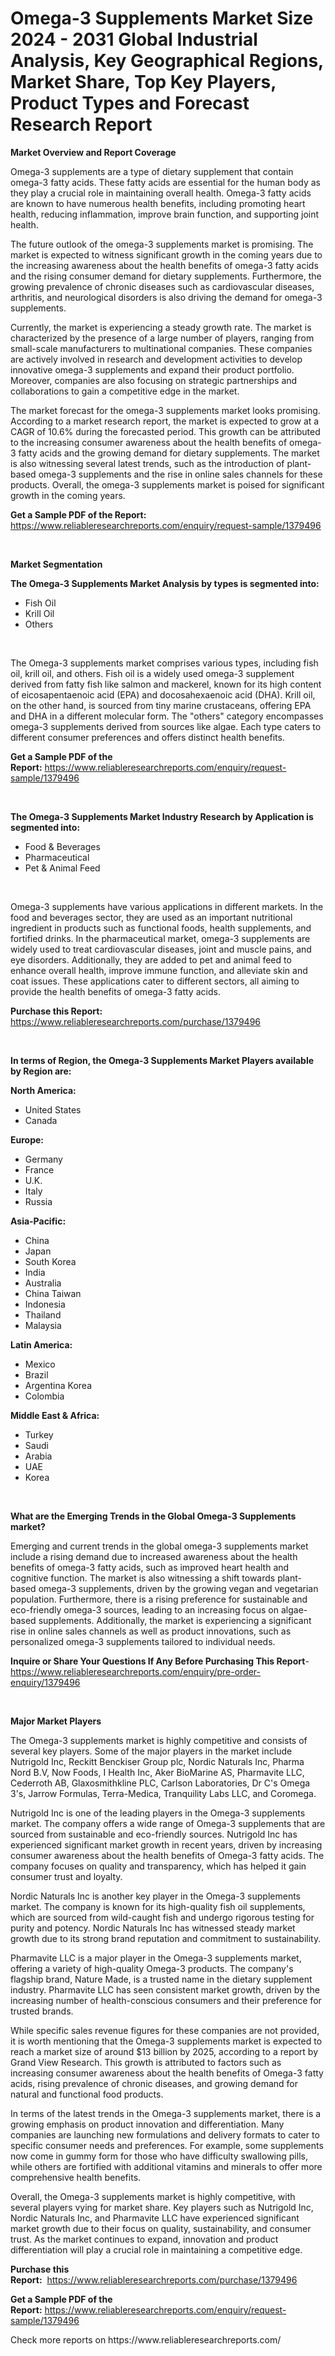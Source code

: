 <p><h1>Omega-3 Supplements Market Size 2024 - 2031 Global Industrial Analysis, Key Geographical Regions, Market Share, Top Key Players, Product Types and Forecast Research Report</h1></p><p><strong>Market Overview and Report Coverage</strong></p>
<p><p>Omega-3 supplements are a type of dietary supplement that contain omega-3 fatty acids. These fatty acids are essential for the human body as they play a crucial role in maintaining overall health. Omega-3 fatty acids are known to have numerous health benefits, including promoting heart health, reducing inflammation, improve brain function, and supporting joint health.</p><p>The future outlook of the omega-3 supplements market is promising. The market is expected to witness significant growth in the coming years due to the increasing awareness about the health benefits of omega-3 fatty acids and the rising consumer demand for dietary supplements. Furthermore, the growing prevalence of chronic diseases such as cardiovascular diseases, arthritis, and neurological disorders is also driving the demand for omega-3 supplements.</p><p>Currently, the market is experiencing a steady growth rate. The market is characterized by the presence of a large number of players, ranging from small-scale manufacturers to multinational companies. These companies are actively involved in research and development activities to develop innovative omega-3 supplements and expand their product portfolio. Moreover, companies are also focusing on strategic partnerships and collaborations to gain a competitive edge in the market.</p><p>The market forecast for the omega-3 supplements market looks promising. According to a market research report, the market is expected to grow at a CAGR of 10.6% during the forecasted period. This growth can be attributed to the increasing consumer awareness about the health benefits of omega-3 fatty acids and the growing demand for dietary supplements. The market is also witnessing several latest trends, such as the introduction of plant-based omega-3 supplements and the rise in online sales channels for these products. Overall, the omega-3 supplements market is poised for significant growth in the coming years.</p></p>
<p><strong>Get a Sample PDF of the Report:</strong> <a href="https://www.reliableresearchreports.com/enquiry/request-sample/1379496">https://www.reliableresearchreports.com/enquiry/request-sample/1379496</a></p>
<p>&nbsp;</p>
<p><strong>Market Segmentation</strong></p>
<p><strong>The Omega-3 Supplements Market Analysis by types is segmented into:</strong></p>
<p><ul><li>Fish Oil</li><li>Krill Oil</li><li>Others</li></ul></p>
<p>&nbsp;</p>
<p><p>The Omega-3 supplements market comprises various types, including fish oil, krill oil, and others. Fish oil is a widely used omega-3 supplement derived from fatty fish like salmon and mackerel, known for its high content of eicosapentaenoic acid (EPA) and docosahexaenoic acid (DHA). Krill oil, on the other hand, is sourced from tiny marine crustaceans, offering EPA and DHA in a different molecular form. The "others" category encompasses omega-3 supplements derived from sources like algae. Each type caters to different consumer preferences and offers distinct health benefits.</p></p>
<p><strong>Get a Sample PDF of the Report:</strong>&nbsp;<a href="https://www.reliableresearchreports.com/enquiry/request-sample/1379496">https://www.reliableresearchreports.com/enquiry/request-sample/1379496</a></p>
<p>&nbsp;</p>
<p><strong>The Omega-3 Supplements Market Industry Research by Application is segmented into:</strong></p>
<p><ul><li>Food & Beverages</li><li>Pharmaceutical</li><li>Pet & Animal Feed</li></ul></p>
<p>&nbsp;</p>
<p><p>Omega-3 supplements have various applications in different markets. In the food and beverages sector, they are used as an important nutritional ingredient in products such as functional foods, health supplements, and fortified drinks. In the pharmaceutical market, omega-3 supplements are widely used to treat cardiovascular diseases, joint and muscle pains, and eye disorders. Additionally, they are added to pet and animal feed to enhance overall health, improve immune function, and alleviate skin and coat issues. These applications cater to different sectors, all aiming to provide the health benefits of omega-3 fatty acids.</p></p>
<p><strong>Purchase this Report:</strong>&nbsp; <a href="https://www.reliableresearchreports.com/purchase/1379496">https://www.reliableresearchreports.com/purchase/1379496</a></p>
<p>&nbsp;</p>
<p><strong>In terms of Region, the Omega-3 Supplements Market Players available by Region are:</strong></p>
<p>
    <p> <strong> North America: </strong>
        <ul>
            <li>United States</li>
            <li>Canada</li>
        </ul>
        </p> 
    <p> <strong> Europe: </strong>
        <ul>
            <li>Germany</li>
            <li>France</li>
            <li>U.K.</li>
            <li>Italy</li>
            <li>Russia</li>
        </ul>
        </p> 
    <p> <strong> Asia-Pacific: </strong>
        <ul>
            <li>China</li>
            <li>Japan</li>
            <li>South Korea</li>
            <li>India</li>
            <li>Australia</li>
            <li>China Taiwan</li>
            <li>Indonesia</li>
            <li>Thailand</li>
            <li>Malaysia</li>
        </ul>
        </p> 
    <p> <strong> Latin America: </strong>
        <ul>
            <li>Mexico</li>
            <li>Brazil</li>
            <li>Argentina Korea</li>
            <li>Colombia</li>
        </ul>
        </p> 
    <p> <strong> Middle East & Africa: </strong>
        <ul>
            <li>Turkey</li>
            <li>Saudi</li>
            <li>Arabia</li>
            <li>UAE</li>
            <li>Korea</li>
        </ul>
    </p>
    </p>
<p>&nbsp;</p>
<p><strong>What are the Emerging Trends in the Global Omega-3 Supplements market?</strong></p>
<p><p>Emerging and current trends in the global omega-3 supplements market include a rising demand due to increased awareness about the health benefits of omega-3 fatty acids, such as improved heart health and cognitive function. The market is also witnessing a shift towards plant-based omega-3 supplements, driven by the growing vegan and vegetarian population. Furthermore, there is a rising preference for sustainable and eco-friendly omega-3 sources, leading to an increasing focus on algae-based supplements. Additionally, the market is experiencing a significant rise in online sales channels as well as product innovations, such as personalized omega-3 supplements tailored to individual needs.</p></p>
<p><strong>Inquire or Share Your Questions If Any Before Purchasing This Report</strong>- <a href="https://www.reliableresearchreports.com/enquiry/pre-order-enquiry/1379496">https://www.reliableresearchreports.com/enquiry/pre-order-enquiry/1379496</a></p>
<p>&nbsp;</p>
<p><strong>Major Market Players</strong></p>
<p><p>The Omega-3 supplements market is highly competitive and consists of several key players. Some of the major players in the market include Nutrigold Inc, Reckitt Benckiser Group plc, Nordic Naturals Inc, Pharma Nord B.V, Now Foods, I Health Inc, Aker BioMarine AS, Pharmavite LLC, Cederroth AB, Glaxosmithkline PLC, Carlson Laboratories, Dr C's Omega 3's, Jarrow Formulas, Terra-Medica, Tranquility Labs LLC, and Coromega.</p><p>Nutrigold Inc is one of the leading players in the Omega-3 supplements market. The company offers a wide range of Omega-3 supplements that are sourced from sustainable and eco-friendly sources. Nutrigold Inc has experienced significant market growth in recent years, driven by increasing consumer awareness about the health benefits of Omega-3 fatty acids. The company focuses on quality and transparency, which has helped it gain consumer trust and loyalty.</p><p>Nordic Naturals Inc is another key player in the Omega-3 supplements market. The company is known for its high-quality fish oil supplements, which are sourced from wild-caught fish and undergo rigorous testing for purity and potency. Nordic Naturals Inc has witnessed steady market growth due to its strong brand reputation and commitment to sustainability.</p><p>Pharmavite LLC is a major player in the Omega-3 supplements market, offering a variety of high-quality Omega-3 products. The company's flagship brand, Nature Made, is a trusted name in the dietary supplement industry. Pharmavite LLC has seen consistent market growth, driven by the increasing number of health-conscious consumers and their preference for trusted brands.</p><p>While specific sales revenue figures for these companies are not provided, it is worth mentioning that the Omega-3 supplements market is expected to reach a market size of around $13 billion by 2025, according to a report by Grand View Research. This growth is attributed to factors such as increasing consumer awareness about the health benefits of Omega-3 fatty acids, rising prevalence of chronic diseases, and growing demand for natural and functional food products.</p><p>In terms of the latest trends in the Omega-3 supplements market, there is a growing emphasis on product innovation and differentiation. Many companies are launching new formulations and delivery formats to cater to specific consumer needs and preferences. For example, some supplements now come in gummy form for those who have difficulty swallowing pills, while others are fortified with additional vitamins and minerals to offer more comprehensive health benefits.</p><p>Overall, the Omega-3 supplements market is highly competitive, with several players vying for market share. Key players such as Nutrigold Inc, Nordic Naturals Inc, and Pharmavite LLC have experienced significant market growth due to their focus on quality, sustainability, and consumer trust. As the market continues to expand, innovation and product differentiation will play a crucial role in maintaining a competitive edge.</p></p>
<p><strong>Purchase this Report:</strong>&nbsp;&nbsp;<a href="https://www.reliableresearchreports.com/purchase/1379496">https://www.reliableresearchreports.com/purchase/1379496</a></p>
<p></p>
<p><strong>Get a Sample PDF of the Report:</strong>&nbsp;<a href="https://www.reliableresearchreports.com/enquiry/request-sample/1379496">https://www.reliableresearchreports.com/enquiry/request-sample/1379496</a></p>
<p>Check more reports on https://www.reliableresearchreports.com/</p>